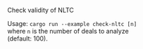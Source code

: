 Check validity of NLTC

Usage: `cargo run --example check-nltc [n]`  
where `n` is the number of deals to analyze  
(default: 100).
